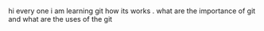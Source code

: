 # 
hi every one i am learning git 
how its works . what are the importance of git and what are the uses  of the git
